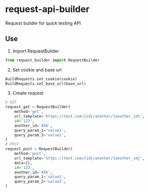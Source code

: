 # request-api-builder
Request builder for quick testing API

## Use
 1. Import RequestBuilder
```python
from request_builder import RequestBuilder
```
2. Set cookie and base url
```python
BuildRequests.set_cookie(cookie)
BuildRequests.set_base_url(base_url)
```
3. Create request
```python
# GET
request_get = RequestBuilder(
    method='get',
    url_template='https://test.com/{id}/another/{another_id}',
    id='123',
    another_id='456',
    query_param_1='value1',
    query_param_2='value2',
)
# POST
request_post = RequestBuilder(
    method='post',
    url_template='https://test.com/{id}/another/{another_id}',
    data={},
    id='123',
    another_id='456',
    query_param_1='value1',
    query_param_2='value2',
)
```